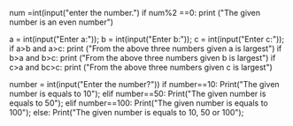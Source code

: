num =int(input("enter the number.")
 if num%2 ==0:
print ("The given number is an even number") 






a = int(input("Enter a:"));
b = int(input("Enter b:"));
c = int(input("Enter c:"));
if a>b and a>c:
print ("From the above three numbers given a is largest")
if b>a and b>c:
print ("From the above three numbers given b is largest")
if c>a and bc>c:
 print ("From the above three numbers given c is largest")  





number = int(input("Enter the number?"))
if number==10:
  Print("The given number is equals to 10");
elif number==50:
  Print("The given number is equals to 50");
elif number==100:
  Print("The given number is equals to 100");
else:
  Print("The given number is equals to 10, 50 or 100");
